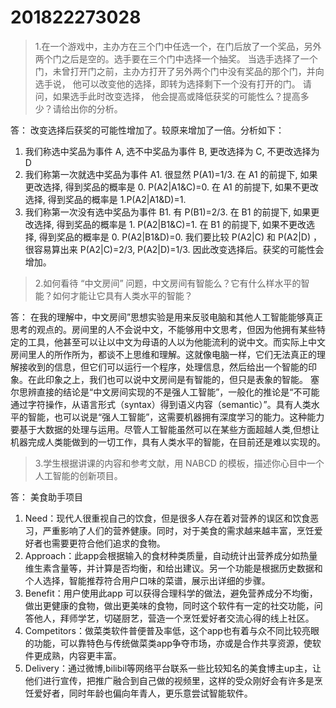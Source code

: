 # 201822273028
>1.在一个游戏中，主办方在三个门中任选一个，在门后放了一个奖品，另外两个门之后是空的。选手要在三个门中选择一个抽奖。 当选手选择了一个门，未曾打开门之前，主办方打开了另外两个门中没有奖品的那个门，并向选手说， 他可以改变他的选择，即转为选择剩下一个没有打开的门。 请问，如果选手此时改变选择， 他会提高或降低获奖的可能性么？提高多少？请给出你的分析。

答： 
改变选择后获奖的可能性增加了。较原来增加了一倍。分析如下： 
1) 我们称选中奖品为事件 A, 选不中奖品为事件 B, 更改选择为 C, 不更改选择为 D
2) 我们称第一次就选中奖品为事件 A1. 很显然 P(A1)=1/3. 
在 A1 的前提下, 如果更改选择, 得到奖品的概率是 0. P(A2|A1&C)=0. 
在 A1 的前提下, 如果不更改选择, 得到奖品的概率是 1.P(A2|A1&D)=1.
3) 我们称第一次没有选中奖品为事件 B1. 有 P(B1)=2/3. 
在 B1 的前提下, 如果更改选择, 得到奖品的概率是 1. P(A2|B1&C)=1. 
在 B1 的前提下, 如果不更改选择, 得到奖品的概率是 0. P(A2|B1&D)=0. 
我们要比较 P(A2|C) 和 P(A2|D) ，很容易算出来 P(A2|C)=2/3, P(A2|D)=1/3. 
因此改变选择后。获奖的可能性会增加。

>2.如何看待 “中文房间” 问题，中文房间有智能么？它有什么样水平的智能？如何才能让它具有人类水平的智能？

答： 
在我的理解中，中文房间”思想实验是用来反驳电脑和其他人工智能能够真正思考的观点的。房间里的人不会说中文，不能够用中文思考，但因为他拥有某些特定的工具，他甚至可以让以中文为母语的人以为他能流利的说中文。而实际上中文房间里人的所作所为，都谈不上思维和理解。这就像电脑一样，它们无法真正的理解接收到的信息，但它们可以运行一个程序，处理信息，然后给出一个智能的印象。在此印象之上，我们也可以说中文房间是有智能的，但只是表象的智能。 
塞尔思辨直接的结论是“中文房间实现的不是强人工智能”，一般化的推论是“不可能通过字符操作，从语言形式（syntax）得到语义内容（semantic）”。具有人类水平的智能，也可以说是“强人工智能”，这需要机器拥有深度学习的能力。这种能力要基于大数据的处理与运用。尽管人工智能虽然可以在某些方面超越人类,但想让机器完成人类能做到的一切工作，具有人类水平的智能，在目前还是难以实现的。

>3.学生根据讲课的内容和参考文献，用 NABCD 的模板，描述你心目中一个人工智能的创新项目。

答： 
美食助手项目
1) Need：现代人很重视自己的饮食，但是很多人存在着对营养的误区和饮食恶习，严重影响了人们的营养健康。同时，对于美食的需求越来越丰富，烹饪爱好者也需要更符合他们追求的食物。
2) Approach：此app会根据输入的食材种类质量，自动统计出营养成分如热量维生素含量等，并计算是否均衡，和给出建议。另一个功能是根据历史数据和个人选择，智能推荐符合用户口味的菜谱，展示出详细的步骤。
3) Benefit：用户使用此app 可以获得合理科学的做法，避免营养成分不均衡，做出更健康的食物，做出更美味的食物，同时这个软件有一定的社交功能，问答他人，拜师学艺，切磋厨艺，营造一个烹饪爱好者交流心得的线上社区。
4) Competitors：做菜类软件普便普及率低，这个app也有着与众不同比较亮眼的功能，可以靠特色与传统做菜类app争夺市场，亦或是合作共享资源，使软件更成熟，内容更丰富。
5) Delivery：通过微博,bilibil等网络平台联系一些比较知名的美食博主up主，让他们进行宣传，把推广融合到自己做的视频里，这样的受众刚好会有许多是烹饪爱好者，同时年龄也偏向年青人，更乐意尝试智能软件。

